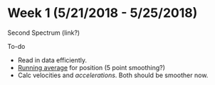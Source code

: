 # Week 1 (5/21/2018 - 5/25/2018)

Second Spectrum (link?)

To-do
* Read in data efficiently. 
* [Running average](https://en.wikipedia.org/wiki/Moving_average) for position (5 point smoothing?)
* Calc velocities and *accelerations*. Both should be smoother now. 
